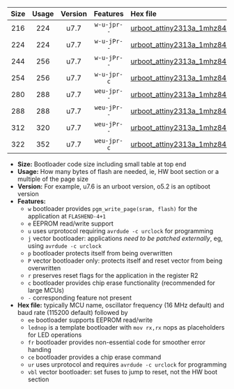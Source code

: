 |Size|Usage|Version|Features|Hex file|
|:-:|:-:|:-:|:-:|:--|
|216|224|u7.7|`w-u-jpr--`|[urboot_attiny2313a_1mhz8432_230400bps_lednop_ur_vbl.hex](https://raw.githubusercontent.com/stefanrueger/urboot.hex/main/mcus/attiny2313a/fcpu_1mhz8432/230400_bps/urboot_attiny2313a_1mhz8432_230400bps_lednop_ur_vbl.hex)|
|224|224|u7.7|`w-u-jPr--`|[urboot_attiny2313a_1mhz8432_230400bps_ur_vbl.hex](https://raw.githubusercontent.com/stefanrueger/urboot.hex/main/mcus/attiny2313a/fcpu_1mhz8432/230400_bps/urboot_attiny2313a_1mhz8432_230400bps_ur_vbl.hex)|
|244|256|u7.7|`w-u-jPr--`|[urboot_attiny2313a_1mhz8432_230400bps_lednop_fr_ur_vbl.hex](https://raw.githubusercontent.com/stefanrueger/urboot.hex/main/mcus/attiny2313a/fcpu_1mhz8432/230400_bps/urboot_attiny2313a_1mhz8432_230400bps_lednop_fr_ur_vbl.hex)|
|254|256|u7.7|`w-u-jpr-c`|[urboot_attiny2313a_1mhz8432_230400bps_lednop_fr_ce_ur_vbl.hex](https://raw.githubusercontent.com/stefanrueger/urboot.hex/main/mcus/attiny2313a/fcpu_1mhz8432/230400_bps/urboot_attiny2313a_1mhz8432_230400bps_lednop_fr_ce_ur_vbl.hex)|
|280|288|u7.7|`weu-jpr--`|[urboot_attiny2313a_1mhz8432_230400bps_ee_lednop_ur_vbl.hex](https://raw.githubusercontent.com/stefanrueger/urboot.hex/main/mcus/attiny2313a/fcpu_1mhz8432/230400_bps/urboot_attiny2313a_1mhz8432_230400bps_ee_lednop_ur_vbl.hex)|
|288|288|u7.7|`weu-jPr--`|[urboot_attiny2313a_1mhz8432_230400bps_ee_ur_vbl.hex](https://raw.githubusercontent.com/stefanrueger/urboot.hex/main/mcus/attiny2313a/fcpu_1mhz8432/230400_bps/urboot_attiny2313a_1mhz8432_230400bps_ee_ur_vbl.hex)|
|312|320|u7.7|`weu-jPr--`|[urboot_attiny2313a_1mhz8432_230400bps_ee_lednop_fr_ur_vbl.hex](https://raw.githubusercontent.com/stefanrueger/urboot.hex/main/mcus/attiny2313a/fcpu_1mhz8432/230400_bps/urboot_attiny2313a_1mhz8432_230400bps_ee_lednop_fr_ur_vbl.hex)|
|322|352|u7.7|`weu-jpr-c`|[urboot_attiny2313a_1mhz8432_230400bps_ee_lednop_fr_ce_ur_vbl.hex](https://raw.githubusercontent.com/stefanrueger/urboot.hex/main/mcus/attiny2313a/fcpu_1mhz8432/230400_bps/urboot_attiny2313a_1mhz8432_230400bps_ee_lednop_fr_ce_ur_vbl.hex)|

- **Size:** Bootloader code size including small table at top end
- **Usage:** How many bytes of flash are needed, ie, HW boot section or a multiple of the page size
- **Version:** For example, u7.6 is an urboot version, o5.2 is an optiboot version
- **Features:**
  + `w` bootloader provides `pgm_write_page(sram, flash)` for the application at `FLASHEND-4+1`
  + `e` EEPROM read/write support
  + `u` uses urprotocol requiring `avrdude -c urclock` for programming
  + `j` vector bootloader: applications *need to be patched externally*, eg, using `avrdude -c urclock`
  + `p` bootloader protects itself from being overwritten
  + `P` vector bootloader only: protects itself and reset vector from being overwritten
  + `r` preserves reset flags for the application in the register R2
  + `c` bootloader provides chip erase functionality (recommended for large MCUs)
  + `-` corresponding feature not present
- **Hex file:** typically MCU name, oscillator frequency (16 MHz default) and baud rate (115200 default) followed by
  + `ee` bootloader supports EEPROM read/write
  + `lednop` is a template bootloader with `mov rx,rx` nops as placeholders for LED operations
  + `fr` bootloader provides non-essential code for smoother error handing
  + `ce` bootloader provides a chip erase command
  + `ur` uses urprotocol and requires `avrdude -c urclock` for programming
  + `vbl` vector bootloader: set fuses to jump to reset, not the HW boot section
